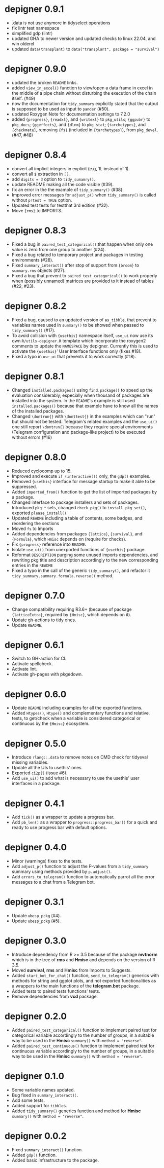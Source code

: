 # depigner 0.9.1
- .data is not use anymore in tidyselect operations
- fix lintr test namespace
- simplified gdp (lintr)
- updated GHA to newer version and updated checks to linux 22.04, and
  win olderel
- updated `data(transplant)` to
 `data("transplant", package = "survival")`

# depigner 0.9.0

- updated the broken `README` links.
- added `view_in_excel()` function to view/open a data frame in excel in the middle of a pipe chain without disturbing the execution of the chain itself. (#49)
- now the documentation for `tidy_summary` explicitly stated that the output is supposed to be used as input to `pander` (#50).
- updated Roxygen Note for documentation settings to 7.2.0
- added `{progress}`, `{readxl}`, and `{writexl}` to `pkg_utils`; `{ggpubr}` to `pkg_docs`; `{ggeffects}`, and `{dlnm}` to `pkg_stat`; `{tarchetypes}`, and `{checkmate}`, removing `{fs}` (included in `{tarchetypes}`), from `pkg_devel`. (#47, #48)

# depigner 0.8.4

-   convert all implicit integers in explicit (e.g, 1L instead of 1).
-   convert all `$` extraction in `[[`.
-   add `digits = 3` option to `tidy_sumamry()`.
-   update README making all the code visible (\#39).
-   fix an error in the the example of `tidy_summary()` (\#38).
-   Improved error messages for `adjust_p()` when `tidy_summary()` is called without `prtest = TRUE` option.
-   Updated test tests for testthat 3rd edition (\#32).
-   Move `{rms}` to IMPORTS.

# depigner 0.8.3

-   Fixed a bug in `paired_test_categorical()` that happen when only one value is zero from one group to another (\#24).
-   Fixed a bug related to temporary project and packages in testing environments (\#28).
-   Fixed `summary_interact()` after stop of support from `{broom}` to `summary.rms` objects (\#27).
-   Fixed a bug that prevent to `paired_test_categorical()` to work properly when (possibly unnamed) matrices are provided to it instead of tables (\#22, \#23).

# depigner 0.8.2

-   Fixed a bug, caused to an updated version of `as_tibble`, that prevent to variables names used in `summary()` to be showed when passed to `tidy_summary()` (\#17).
-   To avoid collision with `{usethis}` namespace itself, `use_ui` now use its own `R/utils-depigner.R` template which incorporate the roxygen2 comments to update the `NAMESPACE` by depigner. Currently this is used to activate the `{usethis}`' User Interface functions only (fixes \#18).
-   Fixed a typo in `use_ui` that prevents it to work correctly (\#18).

# depigner 0.8.1

-   Changed `installed.packages()` using `find.package()` to speed up the evaluation considerably, especially when thousand of packages are installed into the system. In the `README`'s example is still used `installed.packages()` because that example have to know all the names of the installed packages.
-   Changed `\dontrun{}` with `\donttest{}` in the examples which can "run" but should not be tested. Telegram's related examples and the `use_ui()` one still report `\dontrun{}` because they require special environments (Telegram configuration and package-like project) to be executed without errors (\#16)

# depigner 0.8.0

-   Reduced cyclocomp up to 15.
-   Improved and execute `if (interactive())` only, the `gdp()` examples.
-   Removed `{usethis}` interface for message startup to make it able to be suppressed.
-   Added `imported_from()` function to get the list of imported packages by a package.
-   Changed interface to package installers and sets of packages. Introduced `pkg_*` sets, changed `check_pkg()` to `install_pkg_set()`, exported `please_install()`
-   Updated `README` including a table of contents, some badges, and reordering the sections
-   Moved `fs` to Imports
-   Added dependencies from packages `{lattice}`, `{survival}`, and `{Formula}`, which `Hmisc` depends on (require for checks).
-   Fix `{progress}` reference into `README`.
-   Isolate `use_ui()` from unexported functions of `{usethis}` package.
-   Reformat `DESCRIPTION` purging some unused imports dependencies, and rewriting pkg title and description accordingly to the new corresponding entries in the `README`
-   Fixed a typo in the call of the generic `tidy_summary()`, and refactor it `tidy_summary.summary.formula.reverse()` method.

# depigner 0.7.0

-   Change compatibility requiring R3.6+ (because of package `{latticeExtra}`, required by `{Hmisc}`, which depends on it).
-   Update gh-actions to tidy ones.
-   Update `README`.

# depigner 0.6.1

-   Switch to GH-action for CI.
-   Activate spellcheck.
-   Activate lint.
-   Activate gh-pages with pkgedown.

# depigner 0.6.0

-   Update `README` including examples for all the exported functions.
-   Added `Htypes()`, `Htype()` and complementary functions and relative. tests, to get/check when a variable is considered categorical or continuous by the `{Hmisc}` ecosystem.

# depigner 0.5.0

-   Introduce `rlang::.data` to remove notes on CMD check for tidyeval missing variables.
-   Update all the UIs to usethis' ones.
-   Exported `ci2p()` (issue \#6).
-   Add `use_ui()` to add what is necessary to use the usethis' user interfaces in a package.

# depigner 0.4.1

-   Add `tick()` as a wrapper to update a progress bar.
-   Add `pb_len()` as a wrapper to `progress::progress_bar()` for a quick and ready to use progress bar with default options.

# depigner 0.4.0

-   Minor (warnings) fixes to the tests.
-   Add `adjust_p()` function to adjust the P-values from a `tidy_summary` summary using methods provided by `p.adjust()`.
-   Add `errors_to_telegram()` function to automatically parrot all the error messages to a chat from a Telegram bot.

# depigner 0.3.1

-   Update `ubesp_pckg` (\#4).
-   Update `ubesp_pckg` (\#5).

# depigner 0.3.0

-   Introduce dependency from R \>= 3.5 because of the package **mvtnorm** which is in the tree of **rms** and **Hmisc** and depends on the version of R 3.5.
-   Moved **survival**, **rms** and **Hmisc** from Imports to Suggests.
-   Added `start_bot_for_chat()` function, `send_to_telegram()` generics with methods for string and ggplot plots, and not exported functionalities as a wrappers to the main functions of the **telegram.bot** package.
-   Added tests to paired tests functions' tests.
-   Remove dependencies from **vcd** package.

# depigner 0.2.0

-   Added `paired_test_categorical()` function to implement paired test for categorical variable accordingly to the number of groups, in a suitable way to be used in the **Hmisc** `summary()` with `method = "reverse"`.
-   Added `paired_test_continuous()` function to implement paired test for continuous variable accordingly to the number of groups, in a suitable way to be used in the **Hmisc** `summary()` with `method = "reverse"`.

# depigner 0.1.0

-   Some variable names updated.
-   Bug fixed in `summary_interact()`.
-   Add some tests.
-   Added support for `tibble`s.
-   Added `tidy_summary()` generics function and method for **Hmisc** `summary()` with `method = "reverse"`.

# depigner 0.0.2

-   Fixed `summary_interact()` function.
-   Added `gdp()` function.
-   Added basic infrastructure to the package.
